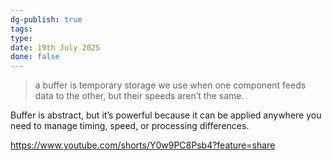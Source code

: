 ```yaml
---
dg-publish: true
tags: 
type: 
date: 19th July 2025
done: false
---
```

> a buffer is temporary storage we use when one component feeds data to the other, but their speeds aren’t the same.

Buffer is abstract, but it’s powerful because it can be applied anywhere you need to manage timing, speed, or processing differences.

https://www.youtube.com/shorts/Y0w9PC8Psb4?feature=share
